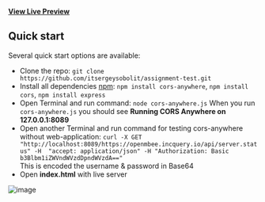**[View Live Preview](https://itsergeysobolit.github.io/assignment-test/index.html)**


## Quick start

Several quick start options are available:

- Clone the repo: 
`git clone https://github.com/itsergeysobolit/assignment-test.git`
- Install all dependencies [npm](https://www.npmjs.com/): 
 `npm install cors-anywhere`, `npm install cors`, `npm install express`
- Open Terminal and run command:
`node cors-anywhere.js`
When you run `cors-anywhere.js` you should see **Running CORS Anywhere on 127.0.0.1:8089**
- Open another Terminal and run command for testing cors-anywhere without web-application:
`curl -X GET "http://localhost:8089/https://openmbee.incquery.io/api/server.status" -H  "accept: application/json" -H "Authorization: Basic b3Blbm1iZWVndWVzdDpndWVzdA=="`  
This is encoded the username & password in Base64
- Open **index.html** with live server

![image](https://user-images.githubusercontent.com/31821117/116308175-e0f1f200-a7af-11eb-884b-ce26b20ced37.png)
